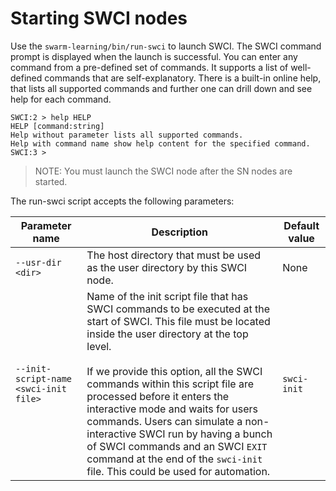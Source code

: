 # <a name="GUID-BAEEFDBA-FC5E-40BC-89B8-0B7BC738B8D3"/> Starting SWCI nodes

Use the `swarm-learning/bin/run-swci` to launch SWCI. The SWCI command prompt is displayed when the launch is successful. You can enter any command from a pre-defined set of commands. It supports a list of well-defined commands that are self-explanatory. There is a built-in online help, that lists all supported commands and further one can drill down and see help for each command.

```
SWCI:2 > help HELP
HELP [command:string]
Help without parameter lists all supported commands.
Help with command name show help content for the specified command.
SWCI:3 >
```

<blockquote>
  
NOTE: You must launch the SWCI node after the SN nodes are started.

</blockquote>

The run-swci script accepts the following parameters:

|Parameter name|Description|Default value|
|--------------|-----------|-------------|
|`--usr-dir <dir>`|The host directory that must be used as the user directory by this SWCI node.|None|
|`--init-script-name <swci-init file>`|Name of the init script file that has SWCI commands to be executed at the start of SWCI. This file must be located inside the user directory at the top level.<br> <br> If we provide this option, all the SWCI commands within this script file are processed before it enters the interactive mode and waits for users commands. Users can simulate a non-interactive SWCI run by having a bunch of SWCI commands and an SWCI `EXIT` command at the end of the `swci-init` file. This could be used for automation.|`swci-init`|


